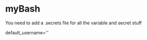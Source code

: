 myBash
======


You need to add a .secrets file for all the variable and secret stuff

default_username=''

